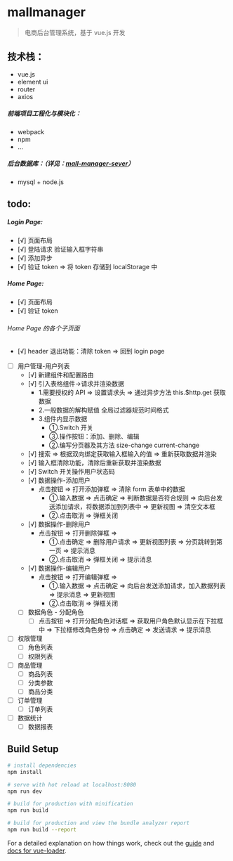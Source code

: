 # mallmanager

> 电商后台管理系统，基于 vue.js 开发

## 技术栈：

- vue.js
- element ui
- router
- axios

##### 前端项目工程化与模块化：

- webpack
- npm
- ...

##### 后台数据库：（详见：[mall-manager-sever](https://github.com/chloeeee72/mall-manager-sever)）

- mysql + node.js

## todo:

##### Login Page:

- [√] 页面布局
- [√] 登陆请求 验证输入框字符串
- [√] 添加异步
- [√] 验证 token => 将 token 存储到 localStorage 中

##### Home Page:

- [√] 页面布局
- [√] 验证 token

###### Home Page 的各个子页面

- [√] header 退出功能：清除 token => 回到 login page
- [ ] 用户管理-用户列表
  - [√] 新建组件和配置路由
  - [√] 引入表格组件->请求并渲染数据
    - 1.需要授权的 API => 设置请求头 => 通过异步方法 this.\$http.get 获取数据
    - 2.一般数据的解构赋值 全局过滤器规范时间格式
    - 3.组件内显示数据
      - ①.Switch 开关
      - ③.操作按钮：添加、删除、编辑
      - ②.编写分页器及其方法 size-change current-change
  - [√] 搜索 => 根据双向绑定获取输入框输入的值 => 重新获取数据并渲染
  - [√] 输入框清除功能，清除后重新获取并渲染数据
  - [√] Switch 开关操作用户状态码
  - [√] 数据操作-添加用户
    - 点击按钮 => 打开添加弹框 => 清除 form 表单中的数据
      - ①.输入数据 => 点击确定 => 判断数据是否符合规则 => 向后台发送添加请求，将数据添加到列表中 => 更新视图 => 清空文本框
      - ②.点击取消 => 弹框关闭
  - [√] 数据操作-删除用户
    - 点击按钮 => 打开删除弹框 =>
      - ①.点击确定 => 删除用户请求 => 更新视图列表 => 分页跳转到第一页 => 提示消息
      - ②.点击取消 => 弹框关闭 => 提示消息
  - [√] 数据操作-编辑用户
    - 点击按钮 => 打开编辑弹框 =>
      - ①.输入数据 => 点击确定 => 向后台发送添加请求，加入数据列表 => 提示消息 => 更新视图
      - ②.点击取消 => 弹框关闭
  - [ ] 数据角色 - 分配角色
    - [ ] 点击按钮 => 打开分配角色对话框 => 获取用户角色默认显示在下拉框中 => 下拉框修改角色身份 => 点击确定 => 发送请求 => 提示消息
- [ ] 权限管理
  - [ ] 角色列表
  - [ ] 权限列表
- [ ] 商品管理
  - [ ] 商品列表
  - [ ] 分类参数
  - [ ] 商品分类
- [ ] 订单管理
  - [ ] 订单列表
- [ ] 数据统计
  - [ ] 数据报表

## Build Setup

```bash
# install dependencies
npm install

# serve with hot reload at localhost:8080
npm run dev

# build for production with minification
npm run build

# build for production and view the bundle analyzer report
npm run build --report
```

For a detailed explanation on how things work, check out the [guide](http://vuejs-templates.github.io/webpack/) and [docs for vue-loader](http://vuejs.github.io/vue-loader).
